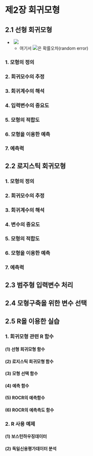 # 제2장 회귀모형

## 2.1 선형 회귀모형

- &nbsp;<img src="https://latex.codecogs.com/svg.latex?Y=f(X_{1},X_{2},\cdots,X_{p})+\epsilon"/>
  - 여기서 <img src="https://latex.codecogs.com/svg.latex?\epsilon"/>은 확률오차(random error)


### 1. 모형의 정의

### 2. 회귀모수의 추정

### 3. 회귀계수의 해석

### 4. 입력변수의 중요도

### 5. 모형의 적합도

### 6. 모형을 이용한 예측

### 7. 예측력

## 2.2 로지스틱 회귀모형

### 1. 모형의 정의

### 2. 회귀모수의 추정

### 3. 회귀계수의 해석

### 4. 변수의 중요도

### 5. 모형의 적합도

### 6. 모형을 이용한 예측

### 7. 예측력

## 2.3 범주형 입력변수 처리

## 2.4 모형구축을 위한 변수 선택

## 2.5 R을 이용한 실습

### 1. 회귀모형 관련 R 함수

#### (1) 선형 회귀모형 함수

#### (2) 로지스틱 회귀모형 함수

#### (3) 모형 선택 함수

#### (4) 예측 함수

#### (5) ROCR의 예측함수

#### (6) ROCR의 예측측도 함수

### 2. R 사용 예제

#### (1) 보스턴하우징데이터

#### (2) 독일신용평가데이터 분석
